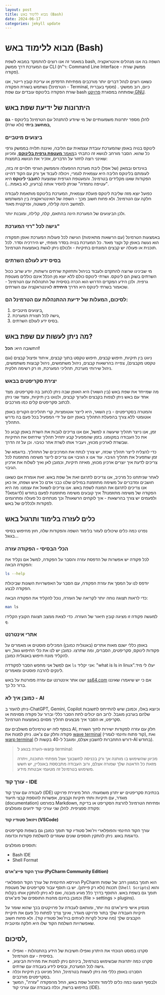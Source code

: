 ```yaml
---
layout: post
title: מבוא ללימוד באש (Bash)
date: 2024-06-17
categories: jekyll update
---
```


# מבוא ללימוד באש (Bash)
במאמר זה אנו רוצים להתמקד במבוא לשפת bash, השפה בה אנו מנהלים אינטראקציה עם המערכת דרך ממשק CLI (ר"ת: Command Line Interface - ממשק שורת פקודה). 

כשאנו רוצים לנהל דברים יותר מורכבים מפתיחת הדפדפן או עריכת קובץ רייטר, אנו נשתמש בשורת הפקודה (הטרמינל - Terminal, מסוף בעברית) . כיום, רוב ממשקי שורת הפקודה בלינוקס עובדים עם שפת bash שפותחה במסגרת [פרויקט GNU](https://www.gnu.org/software/bash/).

## היתרונות של ידיעת שפת באש
להלן מספר יתרונות משמעותיים של מי שיודע להתנהל עם הטרמינל בלינוקס - **גם במחשב ביתי** (ולא שרת),

### ביצועים מיטביים
לינוקס בנויה באופן שהמערכת עובדת עצמאית עם הליבה, ואיננה תלויה בממשק גרפי כל שהוא. הסבר מורחב לנושא זה כתבתי ב[מאמר **מעטפת גרפית בלינוקס**](https://linuxuserstip.blogspot.com/2024/05/blog-post.html), ומכיוון שאינני רוצה לחזור על הדברים, אזכיר את הנושא בתמצות:

בווינדוס ובמאק (של אפל) ליבת מערכת ההפעלה והממשק הגרפי תלויים זה בזה, לעומתם בלינוקס הליבה היא עצמאית לגמרי, ויכולה לעבוד אך ורק עם הקוד דהיינו הפקודות שאנו מקלידים בטרמינל. והמעטפת הגרפית שמוצעת ל**חובבי לינוקס** היא "עטיפה נחמדה" שניתן להסיר אותה (ברעיון, לא באמת...).

כפועל יוצא מזה שליבת לינוקס פועלת עצמאית, המערכת בלינוקס מותאמת לעבודה חלקה עם הטרמינל. ולא פחות חשוב מכך - השפה של האינטראקציה בין המשתמש למחשב הינה קלילה, פשוטה, ופרקטית מאוד.

ולכן הביצועים של המערכת הינה בהתאם, קלה, קלילה, ומובנת יותר.

### גישה לכל "רזי המערכת"
באמצעות הטרמינל (עם הרשאות מתאימות) הגישה לכל פעולות המערכת ואופן תפקודה הוא נעשה באופן קל וקצר מאוד. כל המערכת בנויה בסדר מופתי, יש היררכיה וסדר. לכל תוכנית או פעולה יש קבצים המונחים בתיקיות - ולכולם ניתן לגשת באמצעות הטרמינל.

### בסיס ידע לעולם השרתים
מי שבינינו שרוצה להתקדם ולעבוד בניהול ותחזוקת שרתים ורשתות, יודע שרוב ככול השרתים בשוק הם לינוקס. ושרתי לינוקס כולם ללא יוצא מן הכלל אינם כוללים מעטפת גרפית. ולכן הידע המקדים הדרוש הוא הכרה בסיסית של התנהלות עם הטרמינל - שכאמור בשרתי לינוקס היא הדרך **היחידה** לאינטראקציה עם השרתים.

### לסיכום, המעלות של ידיעת ההתנהלות עם הטרמינל הם:
1. ביצועים מיטביים,
2. גישה לכל תצורת המערכת,
3. בסיס ידע לעולם השרתים.

## מה ניתן לעשות עם שפת באש? 
התשובה היא: **הכל!**

ניווט בין תיקיות, חיפוש קבצים, חיפוש טקסט בתוך קבצים, איחוד ופיצול קבצים (וגם טקסט מקבצים), צפייה בהרשאות קבצים, ניהול משתמשים, ניהול קבוצות משתמשים, ניהול שירותי מערכת, תהליכי המערכת, וזו רק רשימה חלקית.

### יצירת סקריפטים בבאש
מה שמייחד את שפת באש (בין השאר) היא האופן שבה ניתן לכתוב בה סקריפטים. מצד אחד עם באש ניתן לצפות בקבצים ולערוך קבצים, ולנווט בין תיקיות, ומצד שני ניתן לכתוב סקריפטים קלים כמו מורכבים.

והמטרה בסקריפטים - בין השאר, היא לייצר אוטומציות, קרי תהליכים הקורים באופן אוטומטי ללא צורך בהפעלת התהליך באופן יזום על ידי המפעיל בכל פעם בה נדרש התהליך.

למשל, אם אנו צריכים לגבות את השרת באופן קבוע כל x זמן, אנו נייצר תהליך שיעשה את כל העבודה במקומנו. בזמן שהמפעיל קבע יתחיל תהליך שידחוס את התיקיות שבשרת לארכיון מכווץ, ויעביר אותו לשרת אחר כגיבוי. וכן על זה הדרך.

כדי להצליח לייצר תהליך שכזה, יש צורך לנתח את המרכיבים של התהליך. בדוגמא של הגיבוי אנו צריכים לייצר משימה מתוזמנת לכל x זמן שתפעיל את תהליך הגיבוי. עוד אנו צריכים לדעת איך יוצרים ארכיון מכווץ, מאיזה תיקיות, וכמובן לאן ואיך לשלוח את ארכיון הגיבוי.

לאחר שניתחנו כל מרכיב, אנו צריכים לתרגם זאת אל שפת באש. זאת אומרת אם כשאנו חושבים ומדברים על משימה מתוזמנת במילים שלנו כבני אדם כל איש ושפתו, אז כאן אנו צריכים לתרגם את המונח לשפת באש. אנו צריכים לשאול את עצמנו: מה היא הפקודה של משימה מתוזמנת? איך קובעים משימה מתוזמנת לפעם בחודש (לדוגמא)? ולפעמים יש צורך בהרשאות - איך לוקחים הרשאות? וכך מנתחים כל פעולה ומתרגמים לפקודות ולכללים של באש.

## כלים לעזרה בלימוד ותרגול באש
נפרט כמה כלים שיכולים לעזור בלימוד השפה והפקודות שלה, חוץ מחיפוש בסיסי בגוגל...

### הכלי הבסיסי - הפקודה עזרה
לכל פקודה יש אפשרות של הדפסת עזרה והסבר על הפקודה, למשל אם נקליד את הפקודה הבאה:

```bash
ls --help
```

יודפס לנו על המסך את עזרת הפקודה, עם הסבר על האפשרויות השונות שביכולת הפקודה לבצע.

כדי לראות תצוגה נוחה יותר לקריאה של העזרה, נוכל להקליד את הפקודה הבאה:

```bash
man ls
```

למעשה פקודה זו מציגה קובץ תיאור של העזרה. כדי לצאת ממצב תצוגת הקובץ הקלידו `q`.

### אתרי אינטרנט
באופן כללי ישנם מאות אתרים (באנגלית כמובן) המכילים פוסטים או מאמרים על פקודות לינוקס, סקריפטים, הסברים, ומה שתרצו. כמובן יש לנו את כלי החיפוש גוגל, ויש להקליד מונח חיפוש באנגלית כמובן.

אם למשל אני מחפש הסבר לפקודדה `ls` אני יקליד: "what is ls in linux".יעלו לי מיד לינקים להרבה פוסטים ומאמרים.

ישנו אתר אינטרנט עם עזרה מפורטת על באש [ss64.com](https://ss64.com/bash) אם כי יש שיאמרו שאיננו ברור כל כך.

### כמובן איך לא - AI
ניתן להעזר ב-ChatGPT, Gemini, Copilot וכיוצא באלו, וכמובן שיש להתייחס לתשובות שלהם בערבון מוגבל. לרוב הם יכולים לתת הסבר כללי וברור על פקודה מסוימת או סקריפט, או הסבר איך מבצעים תהליך מסוים באמצעות הטרמינל.

בנוסף לזה יש טרמינלים משולבים עם AI, חלק עם עזרה לפקודות ישירות לתוך השורת פקודה וחלק עם צ'אט. ניתן למנות את [wave terminal](https://www.waveterm.dev/) (קוד פתוח וחינמי לגמרי), ואת [warp terminal](https://www.warp.dev/) (דורש התחברות לחשבון אצלם, ומוגבל ל-40 בקשות ל-AI בחודש).

>הערה בנוגע ל-warp terminal:
>
>מכיוון שהשימוש בו מותנה אך ורק בכניסה לחשבונך אצל מפתחי התוכנה, ויתרה מזאת כל הדאטה שלך שמורה אצלם, ורוב העבודה מתבססת באונליין, יש חשש משימוש בטרמינל זה מטעמי אבטחת מידע.
 
### עורך קוד - IDE 
לעבודה עם עורך קוד (IDE) בכתיבת סקריפטים יש יתרון משמעותי. החל מיצירת פרויקט מוגדר, עם תיקיות ותתי תיקיות וקבצים, אפשרות להוספת קבצי תיעוד (documentation) בפורמט Markdown, ופתיחת הטרמינל להרצת הסקריפט או בדיקת פקודה ספציפית. להלן שני עורכי קוד ידועים ומומלצים:

#### ויזואל סטודיו קוד (VSCode)
עורך הקוד החינמי והפופלארי ויז'ואל סטודיו קוד תומך כמובן גם בשפות סקריפטים כדוגמת באש. ניתן להתקין תוספים שונים שעוזרים להשלמת פקודות וכדומה.

תוספים מומלצים:

- Bash IDE
- Shell Format

#### עורך הקוד פייצ'ארם (PyCharm Community Edition)
הגירסא החינמית של עורך הקוד הפופלארי PyCharm הוא תומך במגוון רחב של שפות תכנות (ולא רק פייתון). יש בו תוסף עבור סקריפטים של מעטפת (`Shell Scripts`) והוא תומך גם בשפת באש. התוסף בדרך כלל מגיע מובנה, ואם לא ניתן להתקין אותו בקלות וכמובן בחינם מחנות התוספים של פיצ'ארם (file > settings > plugins).

מנסיון אישי פייצ'ארם נוח יותר, ומותאם לעבודה על פרויקטים בכך שהוא שומר על תיקיות העבודה שלך בתור פרויקט מוגדר, ואינך צריך לפתוח כל פעם את תיקיית הקבצים שלך (מה שיכול לקרות לעיתים בויז'ואל סטודיו קוד). ולא פחות חשוב שאפשרויות השלמת הקוד שלו היא חלקה ומיטבית.

## לסיכום,
 - סקרנו בפוסט הנוכחי את היתרון ואפילו חשיבות של הידע בהתנהלות - ואפילו בסיסית - עם הטרמינל.
 - סקרנו כמה יתרונות שבשימוש בטרמינל, ביניהם ניתן למנות את מהירות הביצוע, גישה לכל המערכת, ובסיס לידע בעבודה עם שרתים.
 - הסברנו באופן כללי מה ניתן לעשות בטרמינל, החל מניווט בין תיקיות וכלה בסקריפטים מורכבים.
 - ולבסוף הצענו כמה כלים ללימוד ותרגול שפת באש, החל מהפקודה "עזרה", המשך בחיפוש ברשת, וכלה בעבודה עם עורכי קוד (IDE).
